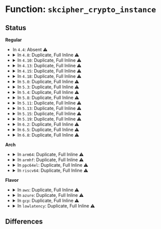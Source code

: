 # Function: <code>skcipher_crypto_instance</code>

## Status
<b>Regular</b>
<ul>
<li>
In <code>4.4</code>: Absent ⚠️
</li>
<li>
<details>
<summary>In <code>4.8</code>: Duplicate, Full Inline ⚠️</summary>

**Collision:** Static Duplication

**Inline:** Full

**Transformation:** False

**Instances:**

```
In crypto/skcipher.c (ffffffff813de6cc)
Location: include/crypto/internal/skcipher.h:39
Inline: True
Inline callers:
  - crypto/skcipher.c:skcipher_register_instance
```
```
In crypto/cts.c (0)
Location: include/crypto/internal/skcipher.h:39
Inline: True
```
```
In crypto/ctr.c (ffffffff813e8ebf)
Location: include/crypto/internal/skcipher.h:39
Inline: True
Inline callers:
  - crypto/ctr.c:crypto_rfc3686_create
```
</details>
</li>
<li>
<details>
<summary>In <code>4.10</code>: Duplicate, Full Inline ⚠️</summary>

**Collision:** Static Duplication

**Inline:** Full

**Transformation:** False

**Instances:**

```
In crypto/skcipher.c (ffffffff813f60fc)
Location: include/crypto/internal/skcipher.h:75
Inline: True
Inline callers:
  - crypto/skcipher.c:skcipher_register_instance
```
```
In crypto/cbc.c (0)
Location: include/crypto/internal/skcipher.h:75
Inline: True
```
```
In crypto/cts.c (0)
Location: include/crypto/internal/skcipher.h:75
Inline: True
```
```
In crypto/xts.c (ffffffff8140162e)
Location: include/crypto/internal/skcipher.h:75
Inline: True
Inline callers:
  - crypto/xts.c:create
```
```
In crypto/ctr.c (ffffffff814024d0)
Location: include/crypto/internal/skcipher.h:75
Inline: True
Inline callers:
  - crypto/ctr.c:crypto_rfc3686_create
```
</details>
</li>
<li>
<details>
<summary>In <code>4.13</code>: Duplicate, Full Inline ⚠️</summary>

**Collision:** Static Duplication

**Inline:** Full

**Transformation:** False

**Instances:**

```
In crypto/skcipher.c (ffffffff81402519)
Location: include/crypto/internal/skcipher.h:75
Inline: True
Inline callers:
  - crypto/skcipher.c:skcipher_register_instance
```
```
In crypto/cbc.c (0)
Location: include/crypto/internal/skcipher.h:75
Inline: True
```
```
In crypto/cts.c (0)
Location: include/crypto/internal/skcipher.h:75
Inline: True
```
```
In crypto/xts.c (ffffffff8140e9e9)
Location: include/crypto/internal/skcipher.h:75
Inline: True
Inline callers:
  - crypto/xts.c:create
```
```
In crypto/ctr.c (ffffffff8140f5f7)
Location: include/crypto/internal/skcipher.h:75
Inline: True
Inline callers:
  - crypto/ctr.c:crypto_rfc3686_create
```
</details>
</li>
<li>
<details>
<summary>In <code>4.15</code>: Duplicate, Full Inline ⚠️</summary>

**Collision:** Static Duplication

**Inline:** Full

**Transformation:** False

**Instances:**

```
In crypto/skcipher.c (ffffffff8142ab89)
Location: include/crypto/internal/skcipher.h:75
Inline: True
Inline callers:
  - crypto/skcipher.c:skcipher_register_instance
```
```
In crypto/cbc.c (0)
Location: include/crypto/internal/skcipher.h:75
Inline: True
```
```
In crypto/cts.c (0)
Location: include/crypto/internal/skcipher.h:75
Inline: True
```
```
In crypto/xts.c (ffffffff814374b9)
Location: include/crypto/internal/skcipher.h:75
Inline: True
Inline callers:
  - crypto/xts.c:create
```
```
In crypto/ctr.c (ffffffff814380f7)
Location: include/crypto/internal/skcipher.h:75
Inline: True
Inline callers:
  - crypto/ctr.c:crypto_rfc3686_create
```
</details>
</li>
<li>
<details>
<summary>In <code>4.18</code>: Duplicate, Full Inline ⚠️</summary>

**Collision:** Static Duplication

**Inline:** Full

**Transformation:** False

**Instances:**

```
In crypto/skcipher.c (ffffffff8145d8e6)
Location: include/crypto/internal/skcipher.h:75
Inline: True
Inline callers:
  - crypto/skcipher.c:skcipher_register_instance
```
```
In crypto/cbc.c (ffffffff814689d8)
Location: include/crypto/internal/skcipher.h:75
Inline: True
```
```
In crypto/cts.c (ffffffff814692a7)
Location: include/crypto/internal/skcipher.h:75
Inline: True
Inline callers:
  - crypto/cts.c:crypto_cts_create
```
```
In crypto/xts.c (ffffffff81469dd7)
Location: include/crypto/internal/skcipher.h:75
Inline: True
Inline callers:
  - crypto/xts.c:create
```
```
In crypto/ctr.c (ffffffff8146aa8e)
Location: include/crypto/internal/skcipher.h:75
Inline: True
Inline callers:
  - crypto/ctr.c:crypto_rfc3686_create
```
</details>
</li>
<li>
<details>
<summary>In <code>5.0</code>: Duplicate, Full Inline ⚠️</summary>

**Collision:** Static Duplication

**Inline:** Full

**Transformation:** False

**Instances:**

```
In crypto/skcipher.c (ffffffff8147b186)
Location: include/crypto/internal/skcipher.h:73
Inline: True
Inline callers:
  - crypto/skcipher.c:skcipher_register_instance
```
```
In crypto/cbc.c (ffffffff81486654)
Location: include/crypto/internal/skcipher.h:73
Inline: True
```
```
In crypto/cts.c (ffffffff81486c72)
Location: include/crypto/internal/skcipher.h:73
Inline: True
Inline callers:
  - crypto/cts.c:crypto_cts_create
```
```
In crypto/xts.c (ffffffff81487ac7)
Location: include/crypto/internal/skcipher.h:73
Inline: True
Inline callers:
  - crypto/xts.c:create
```
```
In crypto/ctr.c (ffffffff8148830f)
Location: include/crypto/internal/skcipher.h:73
Inline: True
Inline callers:
  - crypto/ctr.c:crypto_rfc3686_create
```
</details>
</li>
<li>
<details>
<summary>In <code>5.3</code>: Duplicate, Full Inline ⚠️</summary>

**Collision:** Static Duplication

**Inline:** Full

**Transformation:** False

**Instances:**

```
In crypto/skcipher.c (ffffffff814a9304)
Location: include/crypto/internal/skcipher.h:68
Inline: True
Inline callers:
  - crypto/skcipher.c:skcipher_alloc_instance_simple
  - crypto/skcipher.c:skcipher_register_instance
```
```
In crypto/cts.c (ffffffff814b4d88)
Location: include/crypto/internal/skcipher.h:68
Inline: True
Inline callers:
  - crypto/cts.c:crypto_cts_create
```
```
In crypto/xts.c (ffffffff814b57d0)
Location: include/crypto/internal/skcipher.h:68
Inline: True
Inline callers:
  - crypto/xts.c:create
```
```
In crypto/ctr.c (ffffffff814b5d58)
Location: include/crypto/internal/skcipher.h:68
Inline: True
Inline callers:
  - crypto/ctr.c:crypto_rfc3686_create
```
</details>
</li>
<li>
<details>
<summary>In <code>5.4</code>: Duplicate, Full Inline ⚠️</summary>

**Collision:** Static Duplication

**Inline:** Full

**Transformation:** False

**Instances:**

```
In crypto/skcipher.c (ffffffff814c3f74)
Location: include/crypto/internal/skcipher.h:68
Inline: True
Inline callers:
  - crypto/skcipher.c:skcipher_alloc_instance_simple
  - crypto/skcipher.c:skcipher_register_instance
```
```
In crypto/cts.c (ffffffff814cd858)
Location: include/crypto/internal/skcipher.h:68
Inline: True
Inline callers:
  - crypto/cts.c:crypto_cts_create
```
```
In crypto/xts.c (ffffffff814ce9d0)
Location: include/crypto/internal/skcipher.h:68
Inline: True
Inline callers:
  - crypto/xts.c:create
```
```
In crypto/ctr.c (ffffffff814cef58)
Location: include/crypto/internal/skcipher.h:68
Inline: True
Inline callers:
  - crypto/ctr.c:crypto_rfc3686_create
```
</details>
</li>
<li>
<details>
<summary>In <code>5.8</code>: Duplicate, Full Inline ⚠️</summary>

**Collision:** Static Duplication

**Inline:** Full

**Transformation:** False

**Instances:**

```
In crypto/skcipher.c (ffffffff81523048)
Location: include/crypto/internal/skcipher.h:68
Inline: True
Inline callers:
  - crypto/skcipher.c:skcipher_alloc_instance_simple
  - crypto/skcipher.c:skcipher_register_instance
```
```
In crypto/cbc.c (0)
Location: include/crypto/internal/skcipher.h:68
Inline: True
```
```
In crypto/cts.c (ffffffff8152cc82)
Location: include/crypto/internal/skcipher.h:68
Inline: True
Inline callers:
  - crypto/cts.c:crypto_cts_create
```
```
In crypto/xts.c (ffffffff8152dcc8)
Location: include/crypto/internal/skcipher.h:68
Inline: True
Inline callers:
  - crypto/xts.c:create
```
```
In crypto/ctr.c (ffffffff8152e254)
Location: include/crypto/internal/skcipher.h:68
Inline: True
Inline callers:
  - crypto/ctr.c:crypto_rfc3686_create
```
</details>
</li>
<li>
<details>
<summary>In <code>5.11</code>: Duplicate, Full Inline ⚠️</summary>

**Collision:** Static Duplication

**Inline:** Full

**Transformation:** False

**Instances:**

```
In crypto/skcipher.c (ffffffff8153ffa5)
Location: include/crypto/internal/skcipher.h:68
Inline: True
Inline callers:
  - crypto/skcipher.c:skcipher_alloc_instance_simple
  - crypto/skcipher.c:skcipher_register_instance
```
```
In crypto/cbc.c (0)
Location: include/crypto/internal/skcipher.h:68
Inline: True
```
```
In crypto/cts.c (ffffffff81549d0e)
Location: include/crypto/internal/skcipher.h:68
Inline: True
Inline callers:
  - crypto/cts.c:crypto_cts_create
```
```
In crypto/xts.c (ffffffff8154ac88)
Location: include/crypto/internal/skcipher.h:68
Inline: True
Inline callers:
  - crypto/xts.c:xts_create
```
```
In crypto/ctr.c (ffffffff8154b23c)
Location: include/crypto/internal/skcipher.h:68
Inline: True
Inline callers:
  - crypto/ctr.c:crypto_rfc3686_create
```
</details>
</li>
<li>
<details>
<summary>In <code>5.13</code>: Duplicate, Full Inline ⚠️</summary>

**Collision:** Static Duplication

**Inline:** Full

**Transformation:** False

**Instances:**

```
In crypto/skcipher.c (ffffffff81548565)
Location: include/crypto/internal/skcipher.h:69
Inline: True
Inline callers:
  - crypto/skcipher.c:skcipher_alloc_instance_simple
  - crypto/skcipher.c:skcipher_register_instance
```
```
In crypto/cbc.c (0)
Location: include/crypto/internal/skcipher.h:69
Inline: True
```
```
In crypto/cts.c (ffffffff8155234e)
Location: include/crypto/internal/skcipher.h:69
Inline: True
Inline callers:
  - crypto/cts.c:crypto_cts_create
```
```
In crypto/xts.c (ffffffff815532b2)
Location: include/crypto/internal/skcipher.h:69
Inline: True
Inline callers:
  - crypto/xts.c:xts_create
```
```
In crypto/ctr.c (ffffffff81553862)
Location: include/crypto/internal/skcipher.h:69
Inline: True
Inline callers:
  - crypto/ctr.c:crypto_rfc3686_create
```
</details>
</li>
<li>
<details>
<summary>In <code>5.15</code>: Duplicate, Full Inline ⚠️</summary>

**Collision:** Static Duplication

**Inline:** Full

**Transformation:** False

**Instances:**

```
In crypto/skcipher.c (ffffffff815a8d45)
Location: include/crypto/internal/skcipher.h:69
Inline: True
Inline callers:
  - crypto/skcipher.c:skcipher_alloc_instance_simple
  - crypto/skcipher.c:skcipher_register_instance
```
```
In crypto/cbc.c (0)
Location: include/crypto/internal/skcipher.h:69
Inline: True
```
```
In crypto/cts.c (ffffffff815b334e)
Location: include/crypto/internal/skcipher.h:69
Inline: True
Inline callers:
  - crypto/cts.c:crypto_cts_create
```
```
In crypto/xts.c (ffffffff815b42e2)
Location: include/crypto/internal/skcipher.h:69
Inline: True
Inline callers:
  - crypto/xts.c:xts_create
```
```
In crypto/ctr.c (ffffffff815b4892)
Location: include/crypto/internal/skcipher.h:69
Inline: True
Inline callers:
  - crypto/ctr.c:crypto_rfc3686_create
```
</details>
</li>
<li>
<details>
<summary>In <code>5.19</code>: Duplicate, Full Inline ⚠️</summary>

**Collision:** Static Duplication

**Inline:** Full

**Transformation:** False

**Instances:**

```
In crypto/skcipher.c (ffffffff8165021a)
Location: include/crypto/internal/skcipher.h:69
Inline: True
Inline callers:
  - crypto/skcipher.c:skcipher_alloc_instance_simple
  - crypto/skcipher.c:skcipher_register_instance
```
```
In crypto/cbc.c (0)
Location: include/crypto/internal/skcipher.h:69
Inline: True
```
```
In crypto/cts.c (ffffffff8165c356)
Location: include/crypto/internal/skcipher.h:69
Inline: True
Inline callers:
  - crypto/cts.c:crypto_cts_create
```
```
In crypto/xts.c (ffffffff8165d174)
Location: include/crypto/internal/skcipher.h:69
Inline: True
Inline callers:
  - crypto/xts.c:xts_create
```
```
In crypto/ctr.c (ffffffff8165d786)
Location: include/crypto/internal/skcipher.h:69
Inline: True
Inline callers:
  - crypto/ctr.c:crypto_rfc3686_create
```
</details>
</li>
<li>
<details>
<summary>In <code>6.2</code>: Duplicate, Full Inline ⚠️</summary>

**Collision:** Static Duplication

**Inline:** Full

**Transformation:** False

**Instances:**

```
In crypto/skcipher.c (ffffffff8170998a)
Location: include/crypto/internal/skcipher.h:77
Inline: True
Inline callers:
  - crypto/skcipher.c:skcipher_alloc_instance_simple
  - crypto/skcipher.c:skcipher_register_instance
```
```
In crypto/cbc.c (0)
Location: include/crypto/internal/skcipher.h:77
Inline: True
```
```
In crypto/cts.c (ffffffff81715d36)
Location: include/crypto/internal/skcipher.h:77
Inline: True
Inline callers:
  - crypto/cts.c:crypto_cts_create
```
```
In crypto/xts.c (ffffffff81716c64)
Location: include/crypto/internal/skcipher.h:77
Inline: True
Inline callers:
  - crypto/xts.c:xts_create
```
```
In crypto/ctr.c (ffffffff81717306)
Location: include/crypto/internal/skcipher.h:77
Inline: True
Inline callers:
  - crypto/ctr.c:crypto_rfc3686_create
```
</details>
</li>
<li>
<details>
<summary>In <code>6.5</code>: Duplicate, Full Inline ⚠️</summary>

**Collision:** Static Duplication

**Inline:** Full

**Transformation:** False

**Instances:**

```
In crypto/skcipher.c (ffffffff8174325a)
Location: include/crypto/internal/skcipher.h:77
Inline: True
Inline callers:
  - crypto/skcipher.c:skcipher_alloc_instance_simple
  - crypto/skcipher.c:skcipher_register_instance
```
```
In crypto/cbc.c (0)
Location: include/crypto/internal/skcipher.h:77
Inline: True
```
```
In crypto/cts.c (ffffffff817515e6)
Location: include/crypto/internal/skcipher.h:77
Inline: True
Inline callers:
  - crypto/cts.c:crypto_cts_create
```
```
In crypto/xts.c (ffffffff81752515)
Location: include/crypto/internal/skcipher.h:77
Inline: True
Inline callers:
  - crypto/xts.c:xts_create
```
```
In crypto/ctr.c (ffffffff81752c16)
Location: include/crypto/internal/skcipher.h:77
Inline: True
Inline callers:
  - crypto/ctr.c:crypto_rfc3686_create
```
</details>
</li>
<li>
<details>
<summary>In <code>6.8</code>: Duplicate, Full Inline ⚠️</summary>

**Collision:** Static Duplication

**Inline:** Full

**Transformation:** False

**Instances:**

```
In crypto/skcipher.c (ffffffff8178554c)
Location: include/crypto/internal/skcipher.h:92
Inline: True
Inline callers:
  - crypto/skcipher.c:skcipher_alloc_instance_simple
  - crypto/skcipher.c:skcipher_register_instance
```
```
In crypto/cts.c (ffffffff81793468)
Location: include/crypto/internal/skcipher.h:92
Inline: True
Inline callers:
  - crypto/cts.c:crypto_cts_create
```
```
In crypto/xts.c (ffffffff817944ee)
Location: include/crypto/internal/skcipher.h:92
Inline: True
Inline callers:
  - crypto/xts.c:xts_create
```
```
In crypto/ctr.c (ffffffff81794bb8)
Location: include/crypto/internal/skcipher.h:92
Inline: True
Inline callers:
  - crypto/ctr.c:crypto_rfc3686_create
```
</details>
</li>
</ul>
<b>Arch</b>
<ul>
<li>
<details>
<summary>In <code>arm64</code>: Duplicate, Full Inline ⚠️</summary>

**Collision:** Static Duplication

**Inline:** Full

**Transformation:** False

**Instances:**

```
In crypto/skcipher.c (ffff8000105bea84)
Location: include/crypto/internal/skcipher.h:68
Inline: True
Inline callers:
  - crypto/skcipher.c:skcipher_alloc_instance_simple
  - crypto/skcipher.c:skcipher_register_instance
```
```
In crypto/cts.c (ffff8000105c9734)
Location: include/crypto/internal/skcipher.h:68
Inline: True
Inline callers:
  - crypto/cts.c:crypto_cts_create
```
```
In crypto/xts.c (ffff8000105ca64c)
Location: include/crypto/internal/skcipher.h:68
Inline: True
Inline callers:
  - crypto/xts.c:create
```
```
In crypto/ctr.c (ffff8000105cadc0)
Location: include/crypto/internal/skcipher.h:68
Inline: True
Inline callers:
  - crypto/ctr.c:crypto_rfc3686_create
```
</details>
</li>
<li>
<details>
<summary>In <code>armhf</code>: Duplicate, Full Inline ⚠️</summary>

**Collision:** Static Duplication

**Inline:** Full

**Transformation:** False

**Instances:**

```
In crypto/skcipher.c (c076c6c8)
Location: include/crypto/internal/skcipher.h:68
Inline: True
Inline callers:
  - crypto/skcipher.c:skcipher_alloc_instance_simple
  - crypto/skcipher.c:skcipher_register_instance
```
```
In crypto/cts.c (c07772c4)
Location: include/crypto/internal/skcipher.h:68
Inline: True
Inline callers:
  - crypto/cts.c:crypto_cts_create
```
```
In crypto/xts.c (c0778260)
Location: include/crypto/internal/skcipher.h:68
Inline: True
Inline callers:
  - crypto/xts.c:create
```
```
In crypto/ctr.c (c0778980)
Location: include/crypto/internal/skcipher.h:68
Inline: True
Inline callers:
  - crypto/ctr.c:crypto_rfc3686_create
```
</details>
</li>
<li>
<details>
<summary>In <code>ppc64el</code>: Duplicate, Full Inline ⚠️</summary>

**Collision:** Static Duplication

**Inline:** Full

**Transformation:** False

**Instances:**

```
In crypto/skcipher.c (c000000000746dd8)
Location: include/crypto/internal/skcipher.h:68
Inline: True
Inline callers:
  - crypto/skcipher.c:skcipher_alloc_instance_simple
  - crypto/skcipher.c:skcipher_register_instance
```
```
In crypto/cts.c (c000000000753e34)
Location: include/crypto/internal/skcipher.h:68
Inline: True
Inline callers:
  - crypto/cts.c:crypto_cts_create
```
```
In crypto/xts.c (c0000000007555d8)
Location: include/crypto/internal/skcipher.h:68
Inline: True
Inline callers:
  - crypto/xts.c:create
```
```
In crypto/ctr.c (c000000000755dc8)
Location: include/crypto/internal/skcipher.h:68
Inline: True
Inline callers:
  - crypto/ctr.c:crypto_rfc3686_create
```
</details>
</li>
<li>
<details>
<summary>In <code>riscv64</code>: Duplicate, Full Inline ⚠️</summary>

**Collision:** Static Duplication

**Inline:** Full

**Transformation:** False

**Instances:**

```
In crypto/skcipher.c (ffffffe000403f00)
Location: include/crypto/internal/skcipher.h:68
Inline: True
Inline callers:
  - crypto/skcipher.c:skcipher_alloc_instance_simple
  - crypto/skcipher.c:skcipher_register_instance
```
```
In crypto/cts.c (ffffffe00040e420)
Location: include/crypto/internal/skcipher.h:68
Inline: True
Inline callers:
  - crypto/cts.c:crypto_cts_create
```
```
In crypto/xts.c (ffffffe00040edc8)
Location: include/crypto/internal/skcipher.h:68
Inline: True
Inline callers:
  - crypto/xts.c:create
```
```
In crypto/ctr.c (ffffffe00040f4f8)
Location: include/crypto/internal/skcipher.h:68
Inline: True
Inline callers:
  - crypto/ctr.c:crypto_rfc3686_create
```
</details>
</li>
</ul>
<b>Flavor</b>
<ul>
<li>
<details>
<summary>In <code>aws</code>: Duplicate, Full Inline ⚠️</summary>

**Collision:** Static Duplication

**Inline:** Full

**Transformation:** False

**Instances:**

```
In crypto/skcipher.c (ffffffff814bc554)
Location: include/crypto/internal/skcipher.h:68
Inline: True
Inline callers:
  - crypto/skcipher.c:skcipher_alloc_instance_simple
  - crypto/skcipher.c:skcipher_register_instance
```
```
In crypto/cts.c (ffffffff814c5e38)
Location: include/crypto/internal/skcipher.h:68
Inline: True
Inline callers:
  - crypto/cts.c:crypto_cts_create
```
```
In crypto/xts.c (ffffffff814c6fb0)
Location: include/crypto/internal/skcipher.h:68
Inline: True
Inline callers:
  - crypto/xts.c:create
```
```
In crypto/ctr.c (ffffffff814c7538)
Location: include/crypto/internal/skcipher.h:68
Inline: True
Inline callers:
  - crypto/ctr.c:crypto_rfc3686_create
```
</details>
</li>
<li>
<details>
<summary>In <code>azure</code>: Duplicate, Full Inline ⚠️</summary>

**Collision:** Static Duplication

**Inline:** Full

**Transformation:** False

**Instances:**

```
In crypto/skcipher.c (ffffffff814acf74)
Location: include/crypto/internal/skcipher.h:68
Inline: True
Inline callers:
  - crypto/skcipher.c:skcipher_alloc_instance_simple
  - crypto/skcipher.c:skcipher_register_instance
```
```
In crypto/cts.c (ffffffff814b6858)
Location: include/crypto/internal/skcipher.h:68
Inline: True
Inline callers:
  - crypto/cts.c:crypto_cts_create
```
```
In crypto/xts.c (ffffffff814b79d0)
Location: include/crypto/internal/skcipher.h:68
Inline: True
Inline callers:
  - crypto/xts.c:create
```
```
In crypto/ctr.c (ffffffff814b7f58)
Location: include/crypto/internal/skcipher.h:68
Inline: True
Inline callers:
  - crypto/ctr.c:crypto_rfc3686_create
```
</details>
</li>
<li>
<details>
<summary>In <code>gcp</code>: Duplicate, Full Inline ⚠️</summary>

**Collision:** Static Duplication

**Inline:** Full

**Transformation:** False

**Instances:**

```
In crypto/skcipher.c (ffffffff814b85e4)
Location: include/crypto/internal/skcipher.h:68
Inline: True
Inline callers:
  - crypto/skcipher.c:skcipher_alloc_instance_simple
  - crypto/skcipher.c:skcipher_register_instance
```
```
In crypto/cts.c (ffffffff814c1ec8)
Location: include/crypto/internal/skcipher.h:68
Inline: True
Inline callers:
  - crypto/cts.c:crypto_cts_create
```
```
In crypto/xts.c (ffffffff814c3040)
Location: include/crypto/internal/skcipher.h:68
Inline: True
Inline callers:
  - crypto/xts.c:create
```
```
In crypto/ctr.c (ffffffff814c35c8)
Location: include/crypto/internal/skcipher.h:68
Inline: True
Inline callers:
  - crypto/ctr.c:crypto_rfc3686_create
```
</details>
</li>
<li>
<details>
<summary>In <code>lowlatency</code>: Duplicate, Full Inline ⚠️</summary>

**Collision:** Static Duplication

**Inline:** Full

**Transformation:** False

**Instances:**

```
In crypto/skcipher.c (ffffffff814d10c4)
Location: include/crypto/internal/skcipher.h:68
Inline: True
Inline callers:
  - crypto/skcipher.c:skcipher_alloc_instance_simple
  - crypto/skcipher.c:skcipher_register_instance
```
```
In crypto/cts.c (ffffffff814da998)
Location: include/crypto/internal/skcipher.h:68
Inline: True
Inline callers:
  - crypto/cts.c:crypto_cts_create
```
```
In crypto/xts.c (ffffffff814dbb10)
Location: include/crypto/internal/skcipher.h:68
Inline: True
Inline callers:
  - crypto/xts.c:create
```
```
In crypto/ctr.c (ffffffff814dc098)
Location: include/crypto/internal/skcipher.h:68
Inline: True
Inline callers:
  - crypto/ctr.c:crypto_rfc3686_create
```
</details>
</li>
</ul>

## Differences
